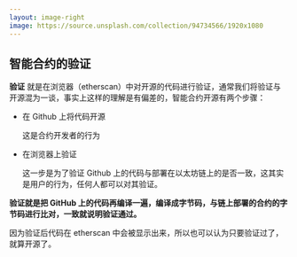 ```yaml
---
layout: image-right
image: https://source.unsplash.com/collection/94734566/1920x1080
---
```


## 智能合约的验证

**验证** 就是在浏览器（etherscan）中对开源的代码进行验证，通常我们将验证与开源混为一谈，事实上这样的理解是有偏差的，智能合约开源有两个步骤：

- 在 Github 上将代码开源

  这是合约开发者的行为

- 在浏览器上验证

  这一步是为了验证 Github 上的代码与部署在以太坊链上的是否一致，这其实是用户的行为，任何人都可以对其验证。

**验证就是把 GitHub 上的代码再编译一遍，编译成字节码，与链上部署的合约的字节码进行比对，一致就说明验证通过。**

因为验证后代码在 etherscan 中会被显示出来，所以也可以认为只要验证过了，就算开源了。